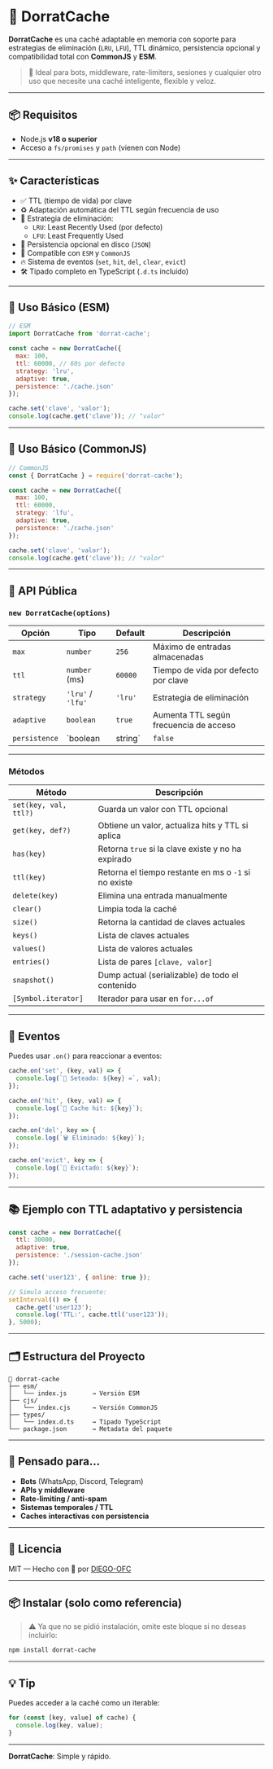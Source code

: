 # 🧠 DorratCache

**DorratCache** es una caché adaptable en memoria con soporte para estrategias de eliminación (`LRU`, `LFU`), TTL dinámico, persistencia opcional y compatibilidad total con **CommonJS** y **ESM**.

> 🚀 Ideal para bots, middleware, rate-limiters, sesiones y cualquier otro uso que necesite una caché inteligente, flexible y veloz.

---

## 📦 Requisitos

- Node.js **v18 o superior**
- Acceso a `fs/promises` y `path` (vienen con Node)

---

## ✨ Características

- ✅ TTL (tiempo de vida) por clave
- ♻️ Adaptación automática del TTL según frecuencia de uso
- 🧠 Estrategia de eliminación:
  - `LRU`: Least Recently Used (por defecto)
  - `LFU`: Least Frequently Used
- 💾 Persistencia opcional en disco (`JSON`)
- 🔧 Compatible con `ESM` y `CommonJS`
- 🔥 Sistema de eventos (`set`, `hit`, `del`, `clear`, `evict`)
- 🛠️ Tipado completo en TypeScript (`.d.ts` incluido)

---

## 🔰 Uso Básico (ESM)

```js
// ESM
import DorratCache from 'dorrat-cache';

const cache = new DorratCache({
  max: 100,
  ttl: 60000, // 60s por defecto
  strategy: 'lru',
  adaptive: true,
  persistence: './cache.json'
});

cache.set('clave', 'valor');
console.log(cache.get('clave')); // "valor"
```

---

## 🔰 Uso Básico (CommonJS)

```js
// CommonJS
const { DorratCache } = require('dorrat-cache');

const cache = new DorratCache({
  max: 100,
  ttl: 60000,
  strategy: 'lfu',
  adaptive: true,
  persistence: './cache.json'
});

cache.set('clave', 'valor');
console.log(cache.get('clave')); // "valor"
```

---

## 🧪 API Pública

### `new DorratCache(options)`

| Opción        | Tipo              | Default      | Descripción                             |
|--------------|-------------------|--------------|-----------------------------------------|
| `max`        | `number`          | `256`        | Máximo de entradas almacenadas          |
| `ttl`        | `number` (ms)     | `60000`      | Tiempo de vida por defecto por clave    |
| `strategy`   | `'lru'` / `'lfu'` | `'lru'`      | Estrategia de eliminación               |
| `adaptive`   | `boolean`         | `true`       | Aumenta TTL según frecuencia de acceso  |
| `persistence`| `boolean|string`  | `false`      | Guarda y restaura caché desde disco     |

---

### Métodos

| Método               | Descripción                                             |
|----------------------|---------------------------------------------------------|
| `set(key, val, ttl?)`| Guarda un valor con TTL opcional                        |
| `get(key, def?)`     | Obtiene un valor, actualiza hits y TTL si aplica       |
| `has(key)`           | Retorna `true` si la clave existe y no ha expirado     |
| `ttl(key)`           | Retorna el tiempo restante en ms o `-1` si no existe   |
| `delete(key)`        | Elimina una entrada manualmente                        |
| `clear()`            | Limpia toda la caché                                    |
| `size()`             | Retorna la cantidad de claves actuales                 |
| `keys()`             | Lista de claves actuales                               |
| `values()`           | Lista de valores actuales                              |
| `entries()`          | Lista de pares `[clave, valor]`                        |
| `snapshot()`         | Dump actual (serializable) de todo el contenido        |
| `[Symbol.iterator]`  | Iterador para usar en `for...of`                       |

---

## 📡 Eventos

Puedes usar `.on()` para reaccionar a eventos:

```js
cache.on('set', (key, val) => {
  console.log(`📝 Seteado: ${key} =`, val);
});

cache.on('hit', (key, val) => {
  console.log(`🎯 Cache hit: ${key}`);
});

cache.on('del', key => {
  console.log(`🗑️ Eliminado: ${key}`);
});

cache.on('evict', key => {
  console.log(`🚮 Evictado: ${key}`);
});
```

---

## 📚 Ejemplo con TTL adaptativo y persistencia

```js
const cache = new DorratCache({
  ttl: 30000,
  adaptive: true,
  persistence: './session-cache.json'
});

cache.set('user123', { online: true });

// Simula acceso frecuente:
setInterval(() => {
  cache.get('user123');
  console.log('TTL:', cache.ttl('user123'));
}, 5000);
```

---

## 🗂 Estructura del Proyecto

```
📁 dorrat-cache
├── esm/
│   └── index.js       → Versión ESM
├── cjs/
│   └── index.cjs      → Versión CommonJS
├── types/
│   └── index.d.ts     → Tipado TypeScript
└── package.json       → Metadata del paquete
```

---

## 🧠 Pensado para...

- **Bots** (WhatsApp, Discord, Telegram)
- **APIs y middleware**
- **Rate-limiting / anti-spam**
- **Sistemas temporales / TTL**
- **Caches interactivas con persistencia**

---

## 📜 Licencia

MIT — Hecho con 💖 por [DIEGO-OFC](https://github.com/DIEGO-OFC)

---

## 📦 Instalar (solo como referencia)

> ⚠️ Ya que no se pidió instalación, omite este bloque si no deseas incluirlo:
```bash
npm install dorrat-cache
```
---

## 💡 Tip

Puedes acceder a la caché como un iterable:

```js
for (const [key, value] of cache) {
  console.log(key, value);
}
```

---

**DorratCache**: Simple y rápido.
